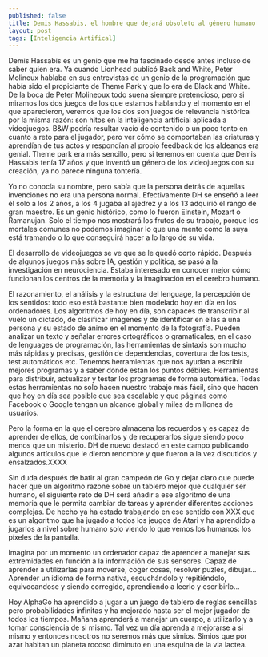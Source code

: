 ```yaml
---
published: false
title: Demis Hassabis, el hombre que dejará obsoleto al género humano
layout: post
tags: [Inteligencia Artifical]
---
```


Demis Hassabis es un genio que me ha fascinado desde antes incluso de saber quien era. Ya cuando Lionhead publicó Back and White, Peter Molineux hablaba en sus entrevistas de un genio de la programación que había sido el propiciante de Theme Park y que lo era de Black and White. De la boca de Peter Molineoux todo suena siempre pretencioso, pero si miramos los dos juegos de los que estamos hablando y el momento en el que aparecieron, veremos que los dos son juegos de relevancia histórica por la misma razón: son hitos en la inteligencia artificial aplicada a videojuegos. B&W podría resultar vacío de contenido o un poco tonto en cuanto a reto para el jugador, pero ver cómo se comportaban las criaturas y aprendían de tus actos y respondían al propio feedback de los aldeanos era genial. Theme park era más sencillo, pero si tenemos en cuenta que Demis Hassabis tenía 17 años y que inventó un género de los videojuegos con su creación, ya no parece ninguna tontería.

Yo no conocía su nombre, pero sabía que la persona detrás de aquellas invenciones no era una persona normal. Efectivamente DH se enseñó a leer él solo a los 2 años, a los 4 jugaba al ajedrez y a los 13 adquirió el rango de gran maestro. Es un genio histórico, como lo fueron Einstein, Mozart o Ramanujan. Solo el tiempo nos mostrará los frutos de su trabajo, porque los mortales comunes no podemos imaginar lo que una mente como la suya está tramando o lo que conseguirá hacer a lo largo de su vida.

El desarrollo de videojuegos se ve que se le quedó corto rápido. Después de algunos juegos más sobre IA, gestión y política, se pasó a la investigación en neurociencia. Estaba interesado en conocer mejor cómo funcionan los centros de la memoria y la imaginación en el cerebro humano. 

El razonamiento, el análisis y la estructura del lenguage, la percepción de los sentidos: todo eso está bastante bien modelado hoy en día en los ordenadores. Los algoritmos de hoy en día, son capaces de transcribir al vuelo un dictado, de clasificar imágenes y de identificar en ellas a una persona y su estado de ánimo en el momento de la fotografía. Pueden analizar un texto y señalar errores ortográficos o gramaticales, en el caso de lenguages de programación, las herramientas de sintaxis son mucho más rápidas y precisas, gestión de dependencias, covertura de los tests, test automáticos etc. Tenemos herramientas que nos ayudan a escribir mejores programas y a saber donde están los puntos débiles. Herramientas para distribuir, actualizar y testar los programas de forma automática. Todas estas herramientas no solo hacen nuestro trabajo más fácil, sino que hacen que hoy en día sea posible que sea escalable y que páginas como Facebook o Google tengan un alcance global y miles de millones de usuarios. 

Pero la forma en la que el cerebro almacena los recuerdos y es capaz de aprender de ellos, de combinarlos y de recuperarlos sigue siendo poco menos que un misterio. DH de nuevo destacó en este campo publicando algunos artículos que le dieron renombre y que fueron a la vez discutidos y ensalzados.XXXX

Sin duda después de batir al gran campeón de Go y dejar claro que puede hacer que un algoritmo razone sobre un tablero mejor que cualquier ser humano, el siguiente reto de DH será añadir a ese algoritmo de una memoria que le permita cambiar de tareas y aprender diferentes acciones complejas. De hecho ya ha estado trabajando en ese sentido con XXX que es un algoritmo que ha jugado a todos los jeugos de Atari y ha aprendido a jugarlos a nivel sobre humano solo viendo lo que vemos los humanos: los píxeles de la pantalla.

Imagina por un momento un ordenador capaz de aprender a manejar sus extremidades en función a la información de sus sensores. Capaz de aprender a utilizarlas para moverse, coger cosas, resolver puzles, dibujar... Aprender un idioma de forma nativa, escuchándolo y repitiéndolo, equivocandose y siendo corregido, aprendiendo a leerlo y escribirlo...

Hoy AlphaGo ha aprendido a jugar a un juego de tablero de reglas sencillas pero probabilidades infinitas y ha mejorado hasta ser el mejor jugador de todos los tiempos. Mañana aprenderá a manejar un cuerpo, a utilizarlo y a tomar consciencia de si mismo. Tal vez un día aprenda a mejorarse a si mismo y entonces nosotros no seremos más que simios. Simios que por azar habitan un planeta rocoso diminuto en una esquina de la via lactea.

